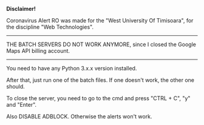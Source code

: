 __Disclaimer!__

Coronavirus Alert RO was made for the "West University Of Timisoara", for the discipline "Web Technologies".
_______________________________________________________

THE BATCH SERVERS DO NOT WORK ANYMORE, since I closed the Google Maps API billing account.
_______________________________________________________

You need to have any Python 3.x.x version installed.

After that, just run one of the batch files. If one doesn't work, the other one should.

To close the server, you need to go to the cmd and press "CTRL + C", "y" and "Enter".

Also DISABLE ADBLOCK. Otherwise the alerts won't work.




